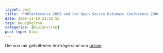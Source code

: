 ```yaml
---
layout: post
title: "PHPConference 2006 und der Open Source Database Conference 2006"
date: 2006-11-10 21:18:55
tags: Neuigkeiten
categories: [Neuigkeiten]
post-type: blog
---
```

Die von mir gehaltenen Vorträge sind nun <a href="http://www.soebes.de/public/lectures.de.html"  title="online.">online</a>.
